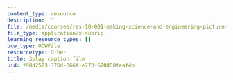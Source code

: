 ```yaml
---
content_type: resource
description: ''
file: /media/courses/res-10-001-making-science-and-engineering-pictures-a-practical-guide-to-presenting-your-work-spring-2016/f98d2523378d666fe773670450feaf4b_ox0-ancvQ5g.srt
file_type: application/x-subrip
learning_resource_types: []
ocw_type: OCWFile
resourcetype: Other
title: 3play caption file
uid: f98d2523-378d-666f-e773-670450feaf4b
---
```


